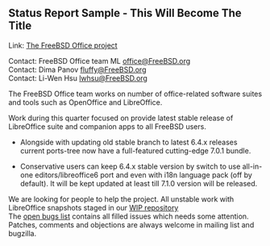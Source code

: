 ## Status Report Sample - This Will Become The Title ##

Link:	 [The FreeBSD Office project](https://wiki.freebsd.org/Office)  

Contact: FreeBSD Office team ML <office@FreeBSD.org>  
Contact: Dima Panov <fluffy@FreeBSD.org>  
Contact: Li-Wen Hsu <lwhsu@FreeBSD.org>  


The FreeBSD Office team works on number of office-related software suites 
and tools such as OpenOffice and LibreOffice.  

Work during this quarter focused on provide latest stable release of 
LibreOffice suite and companion apps to all FreeBSD users.

  * Alongside with updating old stable branch to latest 6.4.x releases 
  current ports-tree now have a full-featured cutting-edge 7.0.1 bundle.  

  * Conservative users can keep 6.4.x stable version by switch to use 
  all-in-one editors/libreoffice6 port and even with i18n language pack (off by default). 
  It will be kept updated at least till 7.1.0 version will be released.  

We are looking for people to help the project.
All unstable work with LibreOffice snapshots staged in our [WIP repository](https://github.com/lwhsu/freebsd-ports-libreoffice)  
The [open bugs list](https://bugs.freebsd.org/bugzilla/buglist.cgi?bug_status=__open__&email1=office%40FreeBSD.org&emailassigned_to1=1&emailcc1=1&emailreporter1=1&emailtype1=substring&query_format=advanced&list_id=374316)
contains all filled issues which needs some attention.
Patches, comments and objections are always welcome in mailing list and bugzilla.

